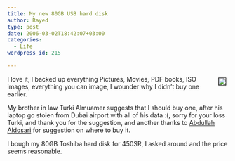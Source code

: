 ```yaml
---
title: My new 80GB USB hard disk
author: Rayed
type: post
date: 2006-03-02T18:42:07+03:00
categories:
  - Life
wordpress_id: 215

---
```

<p><a href="/upload/2006-03-02/usb-small.jpg"><img src="/upload/2006-03-02/usb-small.jpg" align="right" border="1" style="margin:5px;" /></a></p>
<p>I love it, I backed up everything Pictures, Movies, PDF books, ISO images, everything you can image, I wounder why I didn&#8217;t buy one earlier.</p>
<p>My brother in law Turki Almuamer suggests that I should buy one, after his laptop go stolen from Dubai airport with all of his data :(, sorry for your loss Turki, and thank you for the suggestion, and another thanks to <a href="http://blog.ibraq.com/">Abdullah Aldosari</a> for suggestion on where to buy it.</p>
<p>I bough my 80GB Toshiba hard disk for 450SR, I asked around and the price seems reasonable.</p>
